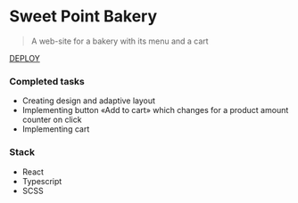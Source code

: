 # Sweet Point Bakery
> A web-site for a bakery with its menu and a cart

[DEPLOY](https://master--gleaming-fudge-3f1294.netlify.app/)

### Completed tasks
*	Creating design and adaptive layout
*	Implementing button «Add to cart» which changes for a product amount counter on click
*	Implementing cart 

### Stack
*	React
*	Typescript
*	SCSS
